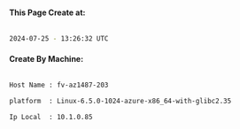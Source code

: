 
   
#### This Page Create at:

```bash

2024-07-25 - 13:26:32 UTC

```

#### Create By Machine:

```bash

Host Name : fv-az1487-203

platform  : Linux-6.5.0-1024-azure-x86_64-with-glibc2.35

Ip Local  : 10.1.0.85

```


